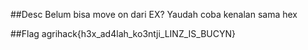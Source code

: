 ##Desc
Belum bisa move on dari EX? Yaudah coba kenalan sama hex

##Flag
agrihack{h3x_ad4lah_ko3ntji_LINZ_IS_BUCYN}
